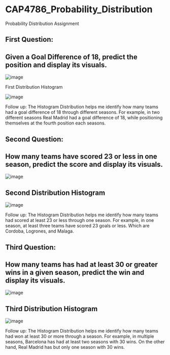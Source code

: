 # CAP4786_Probability_Distribution
Probability Distribution Assignment


## First Question:

## Given a Goal Difference of 18, predict the position and display its visuals.

![image](https://user-images.githubusercontent.com/75334406/152633542-74a196ab-fcbf-4858-91fd-fa404e0dad0e.png)

First Distribution Histogram

![image](https://user-images.githubusercontent.com/75334406/152633621-4d823064-d36f-48fa-b3cc-25a271ea187b.png)

Follow up: The Histogram Distribution helps me identify how many teams had a goal difference of 18 through different seasons. For example, in two different seasons Real Madrid had a goal difference of 18, while positioning themselves at the fourth position each seasons.



## Second Question:

## How many teams have scored 23 or less in one season, predict the score and display its visuals.

![image](https://user-images.githubusercontent.com/75334406/152633716-692e61e5-a42e-4796-aa1c-8a678bcb8385.png)

## Second Distribution Histogram

![image](https://user-images.githubusercontent.com/75334406/152633689-192f658d-f0e3-4f0c-abea-02eda0a404c3.png)

Follow up: The Histogram Distribution helps me identify how many teams had scored at least 23 or less through one season. For example, in one season, at least three teams have scored 23 goals or less. Which are Cordoba, Logrones, and Malaga.


## Third Question:

## How many teams has had at least 30 or greater wins in a given season, predict the win and display its visuals.

![image](https://user-images.githubusercontent.com/75334406/152633798-d6667a98-110f-42e3-b2ea-5ac5ead20ced.png)

## Third Distribution Histogram

![image](https://user-images.githubusercontent.com/75334406/152633807-c14e2a63-91e6-470d-aefe-907c56767aef.png)

Follow up: The Histogram Distribution helps me identify how many teams had won at least 30 or more through a season. For example, in multiple seasons, Barcelona has had at least two seasons with 30 wins. On the other hand, Real Madrid has but only one season with 30 wins.
